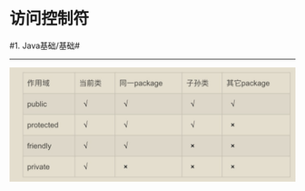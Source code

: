 # 访问控制符
#1. Java基础/基础#
- - - -



![](%E8%AE%BF%E9%97%AE%E6%8E%A7%E5%88%B6%E7%AC%A6/EDC0E2EB-C982-4FAF-ACAC-9BA90BD4B32A.png)